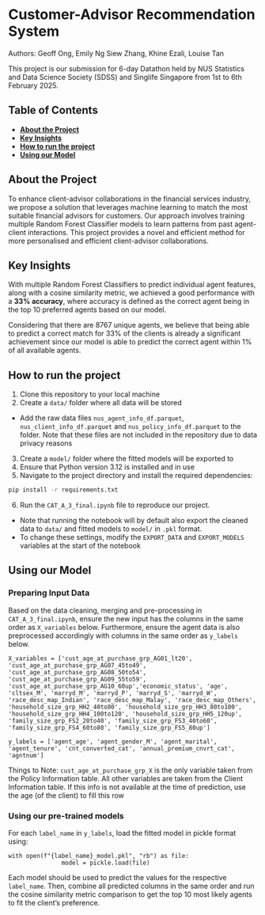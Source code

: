 # Customer-Advisor Recommendation System

Authors: Geoff Ong, Emily Ng Siew Zhang, Khine Ezali, Louise Tan

This project is our submission for 6-day Datathon held by NUS Statistics and Data Science Society (SDSS) and Singlife Singapore from 1st to 6th February 2025.

## Table of Contents
- **[About the Project](#about-the-project)**<br>
- **[Key Insights](#key-insights)**<br>
- **[How to run the project](#how-to-run-the-project)**<br>
- **[Using our Model ](#using-our-model)**<br>

## About the Project
To enhance client-advisor collaborations in the financial services industry, we propose a solution that leverages machine learning to match the most suitable financial advisors for customers. Our approach involves training multiple Random Forest Classifier models to learn patterns from past agent-client interactions. This project provides a novel and efficient method for more personalised and efficient client-advisor collaborations.

## Key Insights
With multiple Random Forest Classifiers to predict individual agent features, along with a cosine similarity metric, we achieved a good performance with a **33% accuracy**, where accuracy is defined as the correct agent being in the top 10 preferred agents based on our model. 

Considering that there are 8767 unique agents, we believe that being able to predict a correct match for 33% of the clients is already a significant achievement since our model is able to predict the correct agent within 1% of all available agents.
  
## How to run the project
1. Clone this repository to your local machine
2. Create a `data/` folder where all data will be stored
- Add the raw data files `nus_agent_info_df.parquet`, `nus_client_info_df.parquet` and `nus_policy_info_df.parquet` to the folder. Note that these files are not included in the repository due to data privacy reasons
3. Create a `model/` folder where the fitted models will be exported to
4. Ensure that Python version 3.12 is installed and in use
5. Navigate to the project directory and install the required dependencies:
```bash
pip install -r requirements.txt
```
6. Run the `CAT_A_3_final.ipynb` file to reproduce our project. 
- Note that running the notebook will by default also export the cleaned data to `data/` and fitted models to `model/` in `.pkl` format.  
- To change these settings, modify the `EXPORT_DATA` and `EXPORT_MODELS` variables at the start of the notebook

## Using our Model 

### Preparing Input Data 
Based on the data cleaning, merging and pre-processing in `CAT_A_3_final.ipynb`, ensure the new input has the columns in the same order as `X_variables` below. Furthermore, ensure the agent data is also preprocessed accordingly with columns in the same order as `y_labels` below.

```
X_variables = ['cust_age_at_purchase_grp_AG01_lt20',
'cust_age_at_purchase_grp_AG07_45to49',
'cust_age_at_purchase_grp_AG08_50to54',
'cust_age_at_purchase_grp_AG09_55to59',
'cust_age_at_purchase_grp_AG10_60up','economic_status', 'age',
'cltsex_M', 'marryd_M', 'marryd_P', 'marryd_S', 'marryd_W',
'race_desc_map_Indian', 'race_desc_map_Malay', 'race_desc_map_Others',
'household_size_grp_HH2_40to80', 'household_size_grp_HH3_80to100',
'household_size_grp_HH4_100to120', 'household_size_grp_HH5_120up',
'family_size_grp_FS2_20to40', 'family_size_grp_FS3_40to60',
'family_size_grp_FS4_60to80', 'family_size_grp_FS5_80up']

y_labels = ['agent_age', 'agent_gender_M', 'agent_marital', 'agent_tenure', 'cnt_converted_cat', 'annual_premium_cnvrt_cat', 'agntnum']
```
Things to Note:
`cust_age_at_purchase_grp_X` is the only variable taken from the Policy Information table. All other variables are taken from the Client Information table. If this info is not available at the time of prediction, use the age (of the client) to fill this row

### Using our pre-trained models

For each `label_name` in `y_labels`, load the fitted model in pickle format using:
```
with open(f"{label_name}_model.pkl", "rb") as file:
               model = pickle.load(file)
```
Each model should be used to predict the values for the respective `label_name`. Then, combine all predicted columns in the same order and run the cosine similarity metric comparison to get the top 10 most likely agents to fit the client’s preference. 